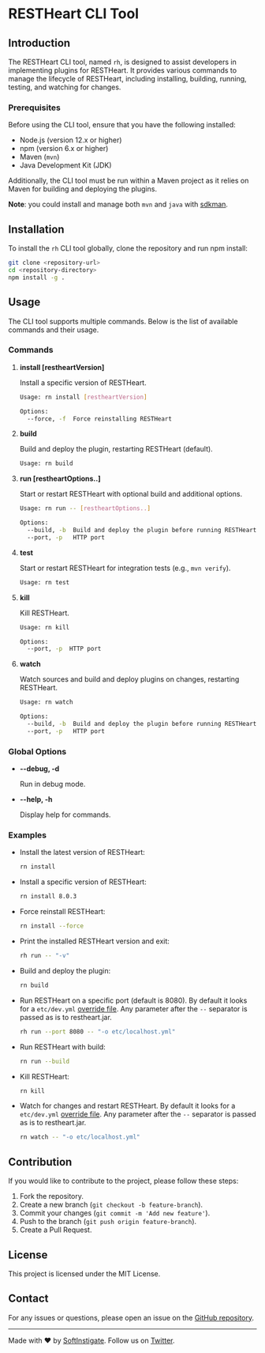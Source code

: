 # RESTHeart CLI Tool

## Introduction

The RESTHeart CLI tool, named `rh`, is designed to assist developers in implementing plugins for RESTHeart. It provides various commands to manage the lifecycle of RESTHeart, including installing, building, running, testing, and watching for changes.

### Prerequisites

Before using the CLI tool, ensure that you have the following installed:

-   Node.js (version 12.x or higher)
-   npm (version 6.x or higher)
-   Maven (`mvn`)
-   Java Development Kit (JDK)

Additionally, the CLI tool must be run within a Maven project as it relies on Maven for building and deploying the plugins.

**Note**: you could install and manage both `mvn` and `java` with [sdkman](https://sdkman.io/).

## Installation

To install the `rh` CLI tool globally, clone the repository and run npm install:

```sh
git clone <repository-url>
cd <repository-directory>
npm install -g .
```

## Usage

The CLI tool supports multiple commands. Below is the list of available commands and their usage.

### Commands

1. **install [restheartVersion]**

    Install a specific version of RESTHeart.

    ```sh
    Usage: rn install [restheartVersion]

    Options:
      --force, -f  Force reinstalling RESTHeart
    ```

2. **build**

    Build and deploy the plugin, restarting RESTHeart (default).

    ```sh
    Usage: rn build
    ```

3. **run [restheartOptions..]**

    Start or restart RESTHeart with optional build and additional options.

    ```sh
    Usage: rn run -- [restheartOptions..]

    Options:
      --build, -b  Build and deploy the plugin before running RESTHeart
      --port, -p   HTTP port
    ```

4. **test**

    Start or restart RESTHeart for integration tests (e.g., `mvn verify`).

    ```sh
    Usage: rn test
    ```

5. **kill**

    Kill RESTHeart.

    ```sh
    Usage: rn kill

    Options:
      --port, -p  HTTP port
    ```

6. **watch**

    Watch sources and build and deploy plugins on changes, restarting RESTHeart.

    ```sh
    Usage: rn watch

    Options:
      --build, -b  Build and deploy the plugin before running RESTHeart
      --port, -p   HTTP port
    ```

### Global Options

-   **--debug, -d**

    Run in debug mode.

-   **--help, -h**

    Display help for commands.

### Examples

-   Install the latest version of RESTHeart:

    ```sh
    rn install
    ```

-   Install a specific version of RESTHeart:

    ```sh
    rn install 8.0.3
    ```

-   Force reinstall RESTHeart:

    ```sh
    rn install --force
    ```

-   Print the installed RESTHeart version and exit:

    ```sh
    rh run -- "-v"
    ```

-   Build and deploy the plugin:

    ```sh
    rn build
    ```

-   Run RESTHeart on a specific port (default is 8080). By default it looks for a `etc/dev.yml` [override file](https://restheart.org/docs/configuration#modify-the-configuration-with-an-override-file). Any parameter after the `--` separator is passed as is to restheart.jar.

    ```sh
    rh run --port 8080 -- "-o etc/localhost.yml"
    ```

-   Run RESTHeart with build:

    ```sh
    rn run --build
    ```

-   Kill RESTHeart:

    ```sh
    rn kill
    ```

-   Watch for changes and restart RESTHeart. By default it looks for a `etc/dev.yml` [override file](https://restheart.org/docs/configuration#modify-the-configuration-with-an-override-file). Any parameter after the `--` separator is passed as is to restheart.jar.

    ```sh
    rn watch -- "-o etc/localhost.yml"
    ```

## Contribution

If you would like to contribute to the project, please follow these steps:

1. Fork the repository.
2. Create a new branch (`git checkout -b feature-branch`).
3. Commit your changes (`git commit -m 'Add new feature'`).
4. Push to the branch (`git push origin feature-branch`).
5. Create a Pull Request.

## License

This project is licensed under the MIT License.

## Contact

For any issues or questions, please open an issue on the [GitHub repository](repository-url).

---

Made with :heart: by [SoftInstigate](https://www.softinstigate.com). Follow us on [Twitter](https://twitter.com/softinstigate).
